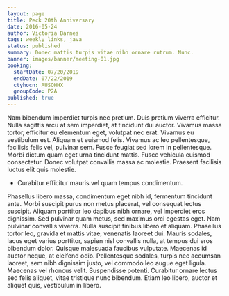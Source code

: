 ```yaml
---
layout: page
title: Peck 20th Anniversary
date: 2016-05-24
author: Victoria Barnes
tags: weekly links, java
status: published
summary: Donec mattis turpis vitae nibh ornare rutrum. Nunc.
banner: images/banner/meeting-01.jpg
booking:
  startDate: 07/20/2019
  endDate: 07/22/2019
  ctyhocn: AUSOHHX
  groupCode: P2A
published: true
---
```

Nam bibendum imperdiet turpis nec pretium. Duis pretium viverra efficitur. Nulla sagittis arcu at sem imperdiet, at tincidunt dui auctor. Vivamus massa tortor, efficitur eu elementum eget, volutpat nec erat. Vivamus eu vestibulum est. Aliquam et euismod felis. Vivamus ac leo pellentesque, facilisis felis vel, pulvinar sem. Fusce feugiat sed lorem in pellentesque. Morbi dictum quam eget urna tincidunt mattis. Fusce vehicula euismod consectetur. Donec volutpat convallis massa ac molestie. Praesent facilisis luctus elit quis molestie.

* Curabitur efficitur mauris vel quam tempus condimentum.

Phasellus libero massa, condimentum eget nibh id, fermentum tincidunt ante. Morbi suscipit purus non metus placerat, vel consequat lectus suscipit. Aliquam porttitor leo dapibus nibh ornare, vel imperdiet eros dignissim. Sed pulvinar quam metus, sed maximus orci egestas eget. Nam pulvinar convallis viverra. Nulla suscipit finibus libero et aliquam. Phasellus tortor leo, gravida et mattis vitae, venenatis laoreet dui. Mauris sodales, lacus eget varius porttitor, sapien nisl convallis nulla, at tempus dui eros bibendum dolor. Quisque malesuada faucibus vulputate. Maecenas id auctor neque, at eleifend odio. Pellentesque sodales, turpis nec accumsan laoreet, sem nibh dignissim justo, vel commodo leo augue eget ligula. Maecenas vel rhoncus velit. Suspendisse potenti. Curabitur ornare lectus sed felis aliquet, vitae tristique nunc bibendum. Etiam leo libero, auctor et aliquet quis, vestibulum in libero.
